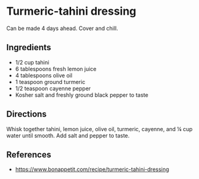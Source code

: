 # Turmeric-tahini dressing
Can be made 4 days ahead. Cover and chill.

## Ingredients
* 1/2 cup tahini
* 6 tablespoons fresh lemon juice
* 4 tablespoons olive oil
* 1 teaspoon ground turmeric
* 1/2 teaspoon cayenne pepper
* Kosher salt and freshly ground black pepper to taste

## Directions
Whisk together tahini, lemon juice, olive oil, turmeric, cayenne, and ¼ cup
water until smooth. Add salt and pepper to taste.

## References
* <https://www.bonappetit.com/recipe/turmeric-tahini-dressing>